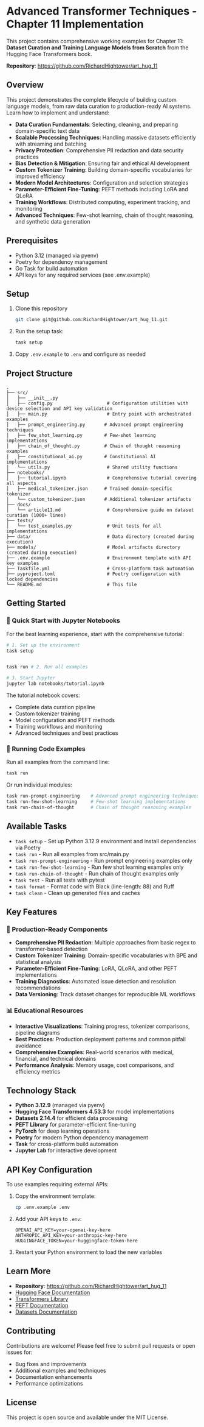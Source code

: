 # Advanced Transformer Techniques - Chapter 11 Implementation

This project contains comprehensive working examples for Chapter 11: **Dataset Curation and Training Language Models from Scratch** from the Hugging Face Transformers book.

**Repository**: https://github.com/RichardHightower/art_hug_11

## Overview

This project demonstrates the complete lifecycle of building custom language models, from raw data curation to production-ready AI systems. Learn how to implement and understand:

- **Data Curation Fundamentals**: Selecting, cleaning, and preparing domain-specific text data
- **Scalable Processing Techniques**: Handling massive datasets efficiently with streaming and batching
- **Privacy Protection**: Comprehensive PII redaction and data security practices
- **Bias Detection & Mitigation**: Ensuring fair and ethical AI development
- **Custom Tokenizer Training**: Building domain-specific vocabularies for improved efficiency
- **Modern Model Architectures**: Configuration and selection strategies
- **Parameter-Efficient Fine-Tuning**: PEFT methods including LoRA and QLoRA
- **Training Workflows**: Distributed computing, experiment tracking, and monitoring
- **Advanced Techniques**: Few-shot learning, chain of thought reasoning, and synthetic data generation

## Prerequisites

- Python 3.12 (managed via pyenv)
- Poetry for dependency management
- Go Task for build automation
- API keys for any required services (see .env.example)

## Setup

1. Clone this repository
   ```bash 
   git clone git@github.com:RichardHightower/art_hug_11.git
   ```
2. Run the setup task:
   ```bash
   task setup
   ```
3. Copy `.env.example` to `.env` and configure as needed

## Project Structure

```
.
├── src/
│   ├── __init__.py
│   ├── config.py                    # Configuration utilities with device selection and API key validation
│   ├── main.py                      # Entry point with orchestrated examples
│   ├── prompt_engineering.py       # Advanced prompt engineering techniques
│   ├── few_shot_learning.py        # Few-shot learning implementations
│   ├── chain_of_thought.py         # Chain of thought reasoning examples
│   ├── constitutional_ai.py        # Constitutional AI implementations
│   └── utils.py                     # Shared utility functions
├── notebooks/
│   ├── tutorial.ipynb               # Comprehensive tutorial covering all aspects
│   ├── medical_tokenizer.json      # Trained domain-specific tokenizer
│   └── custom_tokenizer.json       # Additional tokenizer artifacts
├── docs/
│   └── article11.md                 # Comprehensive guide on dataset curation (1000+ lines)
├── tests/
│   └── test_examples.py             # Unit tests for all implementations
├── data/                            # Data directory (created during execution)
├── models/                          # Model artifacts directory (created during execution)
├── .env.example                     # Environment template with API key examples
├── Taskfile.yml                     # Cross-platform task automation
├── pyproject.toml                   # Poetry configuration with locked dependencies
└── README.md                        # This file
```

## Getting Started

### 🚀 Quick Start with Jupyter Notebooks

For the best learning experience, start with the comprehensive tutorial:

```bash
# 1. Set up the environment
task setup


task run # 2. Run all examples

# 3. Start Jupyter
jupyter lab notebooks/tutorial.ipynb
```

The tutorial notebook covers:
- Complete data curation pipeline
- Custom tokenizer training
- Model configuration and PEFT methods
- Training workflows and monitoring
- Advanced techniques and best practices

### 📝 Running Code Examples

Run all examples from the command line:
```bash
task run
```

Or run individual modules:
```bash
task run-prompt-engineering    # Advanced prompt engineering techniques
task run-few-shot-learning     # Few-shot learning implementations  
task run-chain-of-thought      # Chain of thought reasoning examples
```

## Available Tasks

- `task setup` - Set up Python 3.12.9 environment and install dependencies via Poetry
- `task run` - Run all examples from src/main.py
- `task run-prompt-engineering` - Run prompt engineering examples only
- `task run-few-shot-learning` - Run few shot learning examples only  
- `task run-chain-of-thought` - Run chain of thought examples only
- `task test` - Run all tests with pytest
- `task format` - Format code with Black (line-length: 88) and Ruff
- `task clean` - Clean up generated files and caches

## Key Features

### 🔧 Production-Ready Components

- **Comprehensive PII Redaction**: Multiple approaches from basic regex to transformer-based detection
- **Custom Tokenizer Training**: Domain-specific vocabularies with BPE and statistical analysis
- **Parameter-Efficient Fine-Tuning**: LoRA, QLoRA, and other PEFT implementations
- **Training Diagnostics**: Automated issue detection and resolution recommendations
- **Data Versioning**: Track dataset changes for reproducible ML workflows

### 📊 Educational Resources

- **Interactive Visualizations**: Training progress, tokenizer comparisons, pipeline diagrams
- **Best Practices**: Production deployment patterns and common pitfall avoidance
- **Comprehensive Examples**: Real-world scenarios with medical, financial, and technical domains
- **Performance Analysis**: Memory usage, cost comparisons, and efficiency metrics

## Technology Stack

- **Python 3.12.9** (managed via pyenv)
- **Hugging Face Transformers 4.53.3** for model implementations
- **Datasets 2.14.4** for efficient data processing
- **PEFT Library** for parameter-efficient fine-tuning
- **PyTorch** for deep learning operations
- **Poetry** for modern Python dependency management
- **Task** for cross-platform build automation
- **Jupyter Lab** for interactive development

## API Key Configuration

To use examples requiring external APIs:

1. Copy the environment template:
   ```bash
   cp .env.example .env
   ```

2. Add your API keys to `.env`:
   ```env
   OPENAI_API_KEY=your-openai-key-here
   ANTHROPIC_API_KEY=your-anthropic-key-here  
   HUGGINGFACE_TOKEN=your-huggingface-token-here
   ```

3. Restart your Python environment to load the new variables

## Learn More

- **Repository**: https://github.com/RichardHightower/art_hug_11
- [Hugging Face Documentation](https://huggingface.co/docs)
- [Transformers Library](https://github.com/huggingface/transformers)
- [PEFT Documentation](https://huggingface.co/docs/peft)
- [Datasets Documentation](https://huggingface.co/docs/datasets)

## Contributing

Contributions are welcome! Please feel free to submit pull requests or open issues for:
- Bug fixes and improvements
- Additional examples and techniques
- Documentation enhancements
- Performance optimizations

## License

This project is open source and available under the MIT License.
